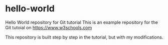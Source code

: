 # hello-world
Hello World repository for Git tutorial
This is an example repository for the Git tutoial on https://www.w3schools.com

This repository is built step by step in the tutorial, but with my modifications.

